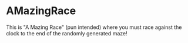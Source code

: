 AMazingRace
===========

This is "A Mazing Race" (pun intended) where you must race against the clock to the end of the randomly generated maze!

